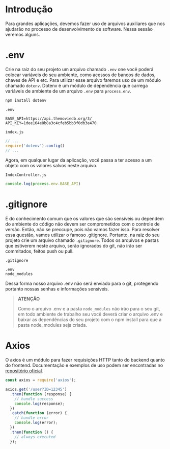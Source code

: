 # Introdução
Para grandes aplicações, devemos fazer uso de arquivos auxiliares que nos ajudarão no processo de desenvolvimento de software. Nessa sessão veremos alguns.

# .env
Crie na raiz do seu projeto um arquivo chamado ``.env`` one você poderá colocar variáveis do seu ambiente, como acessos de bancos de dados, chaves de API e etc. Para utilizar esse arquivo faremos uso de um módulo chamado ``dotenv``. Dotenv é um módulo de dependência que carrega variáveis de ambiente de um arquivo ``.env`` para ``process.env``.

````sh
npm install dotenv
````

``.env``
````
BASE_API=https://api.themoviedb.org/3/
API_KEY=1dee164e8b8a3c4cfeb5bb3f0db3e470
````

``index.js``
````js
// ...
require('dotenv').config()
// ...
````

Agora, em qualquer lugar da aplicação, você passa a ter acesso a um objeto com os valores salvos neste arquivo. 

``IndexController.js``
````js
console.log(process.env.BASE_API)
````

# .gitignore
É do conhecimento comum que os valores que são sensíveis ou dependem do ambiente do código não devem ser comprometidos com o controle de versão. Então, não se preocupe, pois não vamos fazer isso. Para resolver essa questão, vamos utilizar o famoso .gitignore. Portanto, na raiz do seu projeto crie um arquivo chamado ``.gitignore``. Todos os arquivos e pastas que estiverem neste arquivo, serão ignorados do git, não irão ser commitados, feitos push ou pull.

 ``.gitignore``
 ````
 .env
node_modules
 ````
 
 Dessa forma nosso arquivo .env não será enviado para o git, protegendo portanto nossas senhas e informações sensíveis. 
 
 > **ATENÇÃO**
 > 
 > Como o arquivo .env e a pasta ``node_modules`` não irão para o seu git, em todo ambiente de trabalho seu você deverá criar o arquivo .env e baixar as dependências do seu projeto com o npm install para que a pasta node_modules seja criada.

# Axios
O axios é um módulo para fazer requisições HTTP tanto do backend quanto do frontend. Documentação e exemplos de uso podem ser encontradas no [repositório oficial](https://www.npmjs.com/package/axios).

````js
const axios = require('axios');

axios.get('/user?ID=12345')
  .then(function (response) {
    // handle success
    console.log(response);
  })
  .catch(function (error) {
    // handle error
    console.log(error);
  })
  .then(function () {
    // always executed
  });
````
